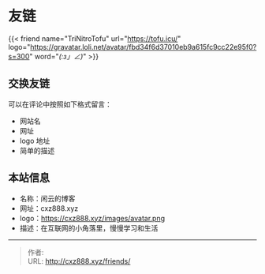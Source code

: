 # 友链


{{< friend name="TriNitroTofu" url="https://tofu.icu/" logo="https://gravatar.loli.net/avatar/fbd34f6d37010eb9a615fc9cc22e95f0?s=300" word="_(:з」∠)_" >}}

## 交换友链

可以在评论中按照如下格式留言：

-   网站名
-   网址
-   logo 地址
-   简单的描述

## 本站信息

-   名称：闲云的博客
-   网址：cxz888.xyz
-   logo：https://cxz888.xyz/images/avatar.png
-   描述：在互联网的小角落里，慢慢学习和生活


---

> 作者: <no value>  
> URL: http://cxz888.xyz/friends/  

